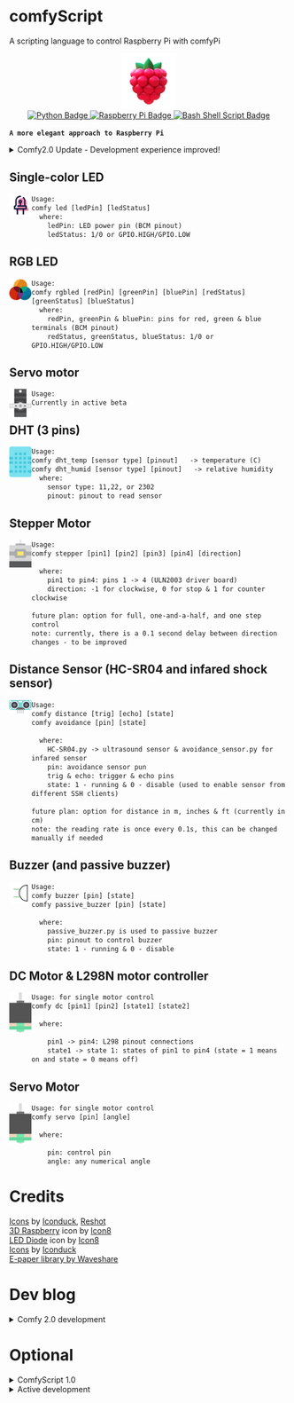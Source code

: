 # comfyScript
A scripting language to control Raspberry Pi with comfyPi
<div id="header" align="center">
  <img src="assets/icon.png" width="100"/>
</div>
<div id="badges" align="center">
  <a href="https://www.linkedin.com/in/tung-thomas-nguyen-9b010317b">
    <img src="https://img.shields.io/badge/python-3670A0?style=for-the-badge&logo=python&logoColor=ffdd54" alt="Python Badge"/>
  </a>
  <a href="https://www.youtube.com/@thomasthemaker">
    <img src="https://img.shields.io/badge/-Raspberry Pi-C51A4A?style=for-the-badge&logo=Raspberry-Pi" alt="Raspberry Pi Badge"/>
  </a>
    <a href="https://comfystudio.tech">
    <img src="https://img.shields.io/badge/shell_script-%23121011.svg?style=for-the-badge&logo=gnu-bash&logoColor=white" alt="Bash Shell Script Badge"/>
  </a>
</div>

**`A more elegant approach to Raspberry Pi`**

<details>
<summary> Comfy2.0 Update - Development experience improved!</summary>
Imaging instead of writing<br>
<code>python3 comfyScript/LED/led.py [ledPin] [ledStatus]</code><br>
Use can write<br>
<code>comfy led [ledPin] [ledStatus]</code>
<br>
Well now you can! This will automatically be available if used with ComfySpace 3.0.
If you want to do it manually or without ComfySpace:
<li> Make sure comfyScript folder/repo is in your home directory</li>
<li> Run <code>sudo cp comfyScript/bash/comfy /usr/bin/comfy</code> to assign custom command </li>
<li> Run <code>sudo chmod +x /usr/bin/comfy</code> to allow executable</li>
<li> Start making! </li>


</details>

## Single-color LED
<div id="header" style="float: left;" >
  <img src="assets/led.png" width="40"/>
</div>

```
Usage:
comfy led [ledPin] [ledStatus]
  where:
    ledPin: LED power pin (BCM pinout)
    ledStatus: 1/0 or GPIO.HIGH/GPIO.LOW
```

## RGB LED
<div id="header" style="float: left;" >
  <img src="assets/RGBLED.png" width="40"/>
</div>

```
Usage:
comfy rgbled [redPin] [greenPin] [bluePin] [redStatus] [greenStatus] [blueStatus]
  where:
    redPin, greenPin & bluePin: pins for red, green & blue terminals (BCM pinout)
    redStatus, greenStatus, blueStatus: 1/0 or GPIO.HIGH/GPIO.LOW
```

## Servo motor
<div id="header" style="float: left;" >
  <img src="assets/servo.png" width="40"/>
</div>

```
Usage:
Currently in active beta
```

## DHT (3 pins)
<div id="header" style="float: left;" >
  <img src="assets/dht11.png" width="40"/>
</div>

```
Usage:
comfy dht_temp [sensor type] [pinout]   -> temperature (C)
comfy dht_humid [sensor type] [pinout]   -> relative humidity
  where:
    sensor type: 11,22, or 2302
    pinout: pinout to read sensor
```

## Stepper Motor 
<div id="header" style="float: left;" >
  <img src="assets/stepper-motor.png" width="40"/>
</div>

```
Usage:
comfy stepper [pin1] [pin2] [pin3] [pin4] [direction]

  where:
    pin1 to pin4: pins 1 -> 4 (ULN2003 driver board)
    direction: -1 for clockwise, 0 for stop & 1 for counter clockwise

future plan: option for full, one-and-a-half, and one step control
note: currently, there is a 0.1 second delay between direction changes - to be improved
```

## Distance Sensor (HC-SR04 and infared shock sensor)
<div id="header" style="float: left;" >
  <img src="assets/distance-sensor.png" width="40"/>
</div>

```
Usage:
comfy distance [trig] [echo] [state]
comfy avoidance [pin] [state]

  where:
    HC-SR04.py -> ultrasound sensor & avoidance_sensor.py for infared sensor
    pin: avoidance sensor pun
    trig & echo: trigger & echo pins
    state: 1 - running & 0 - disable (used to enable sensor from different SSH clients)

future plan: option for distance in m, inches & ft (currently in cm)
note: the reading rate is once every 0.1s, this can be changed manually if needed
```

##  Buzzer (and passive buzzer)
<div id="header" style="float: left;" >
  <img src="assets/buzzer.png" width="40"/>
</div>

```
Usage:
comfy buzzer [pin] [state]
comfy passive_buzzer [pin] [state]

  where:
    passive_buzzer.py is used to passive buzzer
    pin: pinout to control buzzer
    state: 1 - running & 0 - disable 

```

##  DC Motor & L298N motor controller
<div id="header" style="float: left;" >
  <img src="assets/dc-motor.png" width="40"/>
</div>

```
Usage: for single motor control
comfy dc [pin1] [pin2] [state1] [state2]

  where:
    
    pin1 -> pin4: L298 pinout connections
    state1 -> state 1: states of pin1 to pin4 (state = 1 means on and state = 0 means off)

```
##  Servo Motor
<div id="header" style="float: left;" >
  <img src="assets/dc-motor.png" width="40"/>
</div>

```
Usage: for single motor control
comfy servo [pin] [angle]

  where:
    
    pin: control pin
    angle: any numerical angle

```





# Credits
<a href="https://iconduck.com/sets/arduino-icons-kit" target="_blank">Icons</a> by <a href="https://iconduck.com/" target="_blank">Iconduck</a>, <a href="https://www.reshot.com/" target="_blank">Reshot</a><br>
<a href="https://icons8.com/illustrations/illustration/3d-fluency-raspberry" target="_blank">3D Raspberry</a> icon by <a href="https://icons8.com/illustrations" target="_blank">Icon8</a><br>
<a href="https://icons8.com/icon/8BGi5ks3s1pY/led-diode" target="_blank">LED Diode</a> icon by <a href="https://icons8.com/illustrations" target="_blank">Icon8</a><br>
<a href="https://iconduck.com/sets/arduino-icons-kit" target="_blank">Icons</a> by <a href="https://iconduck.com/" target="_blank">Iconduck</a><br />
<a href="https://github.com/waveshareteam/e-Paper">E-paper library by Waveshare</a>


# Dev blog

<details>
<summary> Comfy 2.0 development </summary>

Comfy 2.0 is a pretty interesting development experience.

1. Shorterning <code> python3 comfyScript/LED/led.py </code> to <code> comfy LED </code>
- Alias, bash.rc, bash_profile, & symlink do not work
Solution: /usr/bin apps
2. Performance
- Running a bash script -> refer to central comfy.py -> led.py
This caused a noticable latency issue.

Let's take a look at how:
- Translation <code> comfy.py -> led.py</code>:
  - exec() creates 2* time to run (80.000 nano seconds -> 160.000 nano seconds)
  - os.system & subsystem create 1000* to run
- Translation <code> bash script -> comfy.py</code>:
  - apparently bash is slower than python: https://blog.carlesmateo.com/2014/10/13/performance-of-several-languages/

Well don't know how but bash -> bash -> led.py works wonder!
Anyway, good night!

</details>

# Optional

<details>
<summary> ComfyScript 1.0</summary>

## Single-color LED
<div id="header" style="float: left;" >
  <img src="assets/led.png" width="40"/>
</div>

```
Usage:
python3 comfyScript/LED/led.py [ledPin] [ledStatus]
  where:
    ledPin: LED power pin (BCM pinout)
    ledStatus: 1/0 or GPIO.HIGH/GPIO.LOW
```

## RGB LED
<div id="header" style="float: left;" >
  <img src="assets/RGBLED.png" width="40"/>
</div>

```
Usage:
python3 comfyScript/LED/RGB_led.py [redPin] [greenPin] [bluePin] [redStatus][greenStatus] [blueStatus]
  where:
    redPin, greenPin & bluePin: pins for red, green & blue terminals (BCM pinout)
    redStatus, greenStatus, blueStatus: 1/0 or GPIO.HIGH/GPIO.LOW
```

## DHT (3 pins)
<div id="header" style="float: left;" >
  <img src="assets/dht11.png" width="40"/>
</div>

```
Usage:
python3 comfyScript/DHT/dht_temp.py [sensor type] [pinout]   -> temperature (C)
python3 comfyScript/DHT/dht_humid.py [sensor type] [pinout]   -> relative humidity
  where:
    sensor type: 11,22, or 2302
    pinout: pinout to read sensor
```

## Stepper Motor 
<div id="header" style="float: left;" >
  <img src="assets/stepper-motor.png" width="40"/>
</div>

```
Usage:
python3 comfyScript/stepper/stepper.py [pin1] [pin2] [pin3] [pin4] [direction]

  where:
    pin1 to pin4: pins 1 -> 4 (ULN2003 driver board)
    direction: -1 for clockwise, 0 for stop & 1 for counter clockwise
```
## Distance Sensor (HC-SR04 and infared shock sensor)
<div id="header" style="float: left;" >
  <img src="assets/distance-sensor.png" width="40"/>
</div>

```
Usage:
python3 comfyScript/distance_sensor/HC-SR04.py [trig] [echo] [state]
python3 comfyScript/avoidance_sensor/avoidance_sensor.py [pin] [state]

  where:
    HC-SR04.py -> ultrasound sensor & avoidance_sensor.py for infared sensor
    pin: avoidance sensor pun
    trig & echo: trigger & echo pins
    state: 1 - running & 0 - disable (used to enable sensor from different SSH clients)
```
##  Buzzer (and passive buzzer)
<div id="header" style="float: left;" >
  <img src="assets/buzzer.png" width="40"/>
</div>

```
Usage:
python3 comfyScript/buzzer/buzzer.py [pin] [state]
python3 comfyScript/buzzer/passive_buzzer.py [pin] [state]

  where:
    passive_buzzer.py is used to passive buzzer
    pin: pinout to control buzzer
    state: 1 - running & 0 - disable 

```
##  DC Motor & L298N motor controller
<div id="header" style="float: left;" >
  <img src="assets/dc-motor.png" width="40"/>
</div>

```
Usage:
python3 comfyScript/motor/DCmotor.py pin1 pin2 pin3 pin4 state1 state2 state3 state4
python3 comfyScript/motor/DCmotor_single.py pin1 pin2 state1 state2 (for single motor control)

  where:
    
    pin1 -> pin4: L298 pinout connections
    state1 -> state 1: states of pin1 to pin4 (state = 1 means on and state = 0 means off)

```
##  Servo Motor
<div id="header" style="float: left;" >
  <img src="assets/servo.png" width="40"/>
</div>

```
Usage: for single motor control
python3 comfyScript/servo/sg90.py [pin] [angle]

  where:
    
    pin: control pin
    angle: Any numerical angle

```

</details>

<details>
<summary> Active development </summary>
##  0.96 inch I2C OLED display
<div id="header" style="float: left;" >
  <img src="assets/096oled.jpg" width="40"/>
</div>

```
Setup (once):
Enable I2C interface on your Raspberry Pi & reboot
sudo apt-get install python-smbus
sudo apt-get install i2c-tools

---Currently in Beta---

```

##  2.7 in. e-Paper HAT
<div id="header" style="float: left;" >
  <img src="assets/2.7inch-e-paper-hat.jpg" width="40"/>
</div>

```
Setup (once):
Enable SPI interface on your Raspberry Pi & reboot

---Currently in Beta---

```
</details>